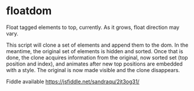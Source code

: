 # floatdom
Float tagged elements to top, currently.  As it grows, float direction may vary.

This script will clone a set of elements and append them to the dom.  In the meantime, the original set of elements is hidden and sorted.  Once that is done, the clone acquires information from the original, now sorted set (top position and index), and animates after new top positions are embedded with a style.  The original is now made visible and the clone disappears.

Fiddle available
https://jsfiddle.net/sandraqu/2jt3og31/
